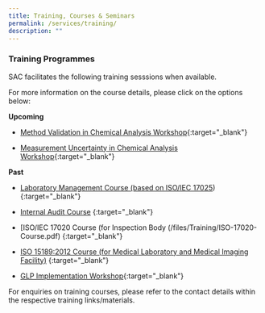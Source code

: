```yaml
---
title: Training, Courses & Seminars
permalink: /services/training/
description: ""
---
```

### Training Programmes

SAC facilitates the following training sesssions when available.

For more information on the course details, please click on the options below:

<!-- COMMENT: The {:target="\_blank"} syntax at the end of the Markdown document link is used to open the document in a new window tab -->

**Upcoming**

* [Method Validation in Chemical Analysis Workshop](/files/Training/MV-(chemical)-workshop.pdf){:target="_blank"}



* [Measurement Uncertainty in Chemical Analysis Workshop](/files/Training/MU-(chemical)-workshop.pdf){:target="_blank"}


**Past**
* [Laboratory Management Course (based on ISO/IEC 17025](//files/Training/Course-Objectives-LM.pdf))
{:target="_blank"}
* [Internal Audit Course](/files/Training/Course-Objectives-IA.pdf) {:target="_blank"}

* [ISO/IEC 17020 Course (for Inspection Body
(/files/Training/ISO-17020-Course.pdf)
{:target="_blank"}

* [ISO 15189:2012 Course (for Medical Laboratory and Medical Imaging Facility)](/files/Training/ISO-15189-Course-Overview-June-2013.pdf) {:target="_blank"}

* [GLP Implementation Workshop](/files/Training/GLP-Implementation-Workshop.pdf){:target="_blank"}

For enquiries on training courses, please refer to the contact details within the respective training links/materials.
